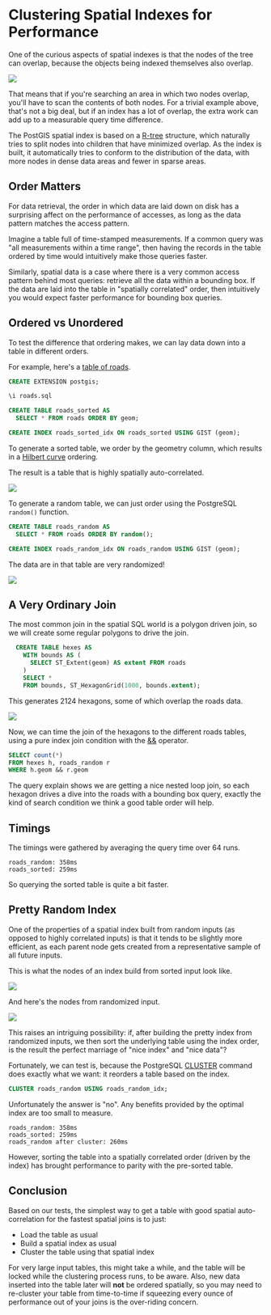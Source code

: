 # Clustering Spatial Indexes for Performance

One of the curious aspects of spatial indexes is that the nodes of the tree can overlap, because the objects being indexed themselves also overlap. 

![](img/index-nodes.png)

That means that if you're searching an area in which two nodes overlap, you'll have to scan the contents of both nodes. For a trivial example above, that's not a big deal, but if an index has a lot of overlap, the extra work can add up to a measurable query time difference.

The PostGIS spatial index is based on a [R-tree](https://en.wikipedia.org/wiki/R-tree) structure, which naturally tries to split nodes into children that have minimized overlap. As the index is built, it automatically tries to conform to the distribution of the data, with more nodes in dense data areas and fewer in sparse areas. 

## Order Matters

For data retrieval, the order in which data are laid down on disk has a surprising affect on the performance of accesses, as long as the data pattern matches the access pattern.

Imagine a table full of time-stamped measurements. If a common query was "all measurements within a time range", then having the records in the table ordered by time would intuitively make those queries faster.

Similarly, spatial data is a case where there is a very common access pattern behind most queries: retrieve all the data within a bounding box. If the data are laid into the table in "spatially correlated" order, then intuitively you would expect faster performance for bounding box queries.

## Ordered vs Unordered

To test the difference that ordering makes, we can lay data down into a table in different orders.

For example, here's a [table of roads](http://s3.cleverelephant.ca/roads.sql.bz2). 

```sql
CREATE EXTENSION postgis;

\i roads.sql

CREATE TABLE roads_sorted AS 
  SELECT * FROM roads ORDER BY geom;

CREATE INDEX roads_sorted_idx ON roads_sorted USING GIST (geom);
```

To generate a sorted table, we order by the geometry column, which results in a [Hilbert curve](https://en.wikipedia.org/wiki/Hilbert_curve) ordering.

The result is a table that is highly spatially auto-correlated.

![](img/idx_sorted.gif)

To generate a random table, we can just order using the PostgreSQL `random()` function.

```sql
CREATE TABLE roads_random AS 
  SELECT * FROM roads ORDER BY random();

CREATE INDEX roads_random_idx ON roads_random USING GIST (geom);
```

The data are in that table are very randomized!

![](img/idx_random.gif)

## A Very Ordinary Join

The most common join in the spatial SQL world is a polygon driven join, so we will create some regular polygons to drive the join.

```sql
  CREATE TABLE hexes AS
    WITH bounds AS (
      SELECT ST_Extent(geom) AS extent FROM roads
    )
    SELECT * 
    FROM bounds, ST_HexagonGrid(1000, bounds.extent);
```

This generates 2124 hexagons, some of which overlap the roads data.

![](img/idx_hexes.jpg)

Now, we can time the join of the hexagons to the different roads tables, using a pure index join condition with the [&&](https://postgis.net/docs/geometry_overlaps.html) operator.

```sql
SELECT count(*)   
FROM hexes h, roads_random r  
WHERE h.geom && r.geom
```

The query explain shows we are getting a nice nested loop join, so each hexagon drives a dive into the roads with a bounding box query, exactly the kind of search condition we think a good table order will help.

## Timings

The timings were gathered by averaging the query time over 64 runs.

```
roads_random: 358ms
roads_sorted: 259ms
```

So querying the sorted table is quite a bit faster. 

## Pretty Random Index

One of the properties of a spatial index built from random inputs (as opposed to highly correlated inputs) is that it tends to be slightly more efficient, as each parent node gets created from a representative sample of all future inputs.

This is what the nodes of an index build from sorted input look like.

![](img/idx_sorted_gevel_zoom.jpg)

And here's the nodes from randomized input.

![](img/idx_random_gevel_zoom.jpg)

This raises an intriguing possibility: if, after building the pretty index from randomized inputs, we then sort the underlying table using the index order, is the result the perfect marriage of "nice index" and "nice data"?

Fortunately, we can test is, because the PostgreSQL [CLUSTER](https://www.postgresql.org/docs/current/sql-cluster.html) command does exactly what we want: it reorders a table based on the index.

```sql
CLUSTER roads_random USING roads_random_idx;
```

Unfortunately the answer is "no". Any benefits provided by the optimal index are too small to measure.

```
roads_random: 358ms
roads_sorted: 259ms
roads_random after cluster: 260ms
```

However, sorting the table into a spatially correlated order (driven by the index) has brought performance to parity with the pre-sorted table.

## Conclusion

Based on our tests, the simplest way to get a table with good spatial auto-correlation for the fastest spatial joins is to just:

* Load the table as usual
* Build a spatial index as usual
* Cluster the table using that spatial index

For very large input tables, this might take a while, and the table will be locked while the clustering process runs, to be aware. Also, new data inserted into the table later will **not** be ordered spatially, so you may need to re-cluster your table from time-to-time if squeezing every ounce of performance out of your joins is the over-riding concern.

